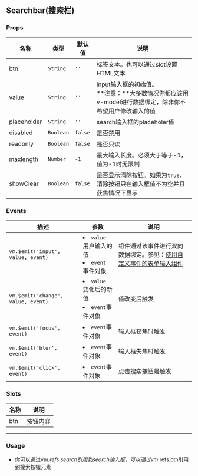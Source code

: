 Searchbar(搜索栏)
-
### <a name="props">Props</a>
|名称|类型|默认值|说明|
|---|---|---|---|
|btn|`String`|`''`|标签文本。也可以通过slot设置HTML文本|
|value|`String`|`''`|input输入框的初始值。<br>**注意：**大多数情况你都应该用v-model进行数据绑定，除非你不希望用户修改输入的值|
|placeholder|`String`|`''`|search输入框的placeholer值|
|disabled|`Boolean`|`false`|是否禁用|
|readonly|`Boolean`|`false`|是否只读|
|maxlength|`Number`|`-1`|最大输入长度。必须大于等于-1，值为-1时无限制|
|showClear|`Boolean`|`false`|是否显示清除按钮。如果为`true`，清除按钮只在输入框值不为空并且获焦情况下显示|

### <a name="events">Events</a>
|描述|参数|说明|
|---|---|---|
|`vm.$emit('input', value, event)`|<li>`value` 用户输入的值<li>`event` 事件对象|组件通过该事件进行双向数据绑定。参见：[使用自定义事件的表单输入组件](http://rc.vuejs.org/guide/components.html#Form-Input-Components-using-Custom-Events)|
|`vm.$emit('change', value, event)`|<li>`value` 变化后的新值<li>`event`事件对象|值改变后触发|
|`vm.$emit('focus', event)`|<li>`event`事件对象|输入框获焦时触发|
|`vm.$emit('blur', event)`|<li>`event`事件对象|输入框失焦时触发|
|`vm.$emit('click', event)`|<li>`event`事件对象|点击搜索按钮是触发|

### <a name="slots">Slots</a>
|名称|说明|
|---|---|
|btn|按钮内容|

***
### <a name="usage">Usage</a>
+ 你可以通过vm.$refs.search引用到search输入框，可以通过vm.$refs.btn引用到搜索按钮元素
